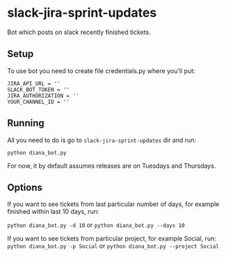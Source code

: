 # slack-jira-sprint-updates
Bot which posts on slack recently finished tickets.

## Setup
To use bot you need to create file credentials.py where you'll put:
```
JIRA_API_URL = ''
SLACK_BOT_TOKEN = ''
JIRA_AUTHORIZATION = ''
YOUR_CHANNEL_ID = ''
```

## Running
All you need to do is go to `slack-jira-sprint-updates` dir and run:

`python diana_bot.py`

For now, it by default assumes releases are on Tuesdays and Thursdays.

## Options
If you want to see tickets from last particular number of days, for example finished within last 10 days, run:

`python diana_bot.py -d 10` or `python diana_bot.py --days 10`

If you want to see tickets from particular project, for example Social, run:
`python diana_bot.py -p Social` or `python diana_bot.py --project Social`


